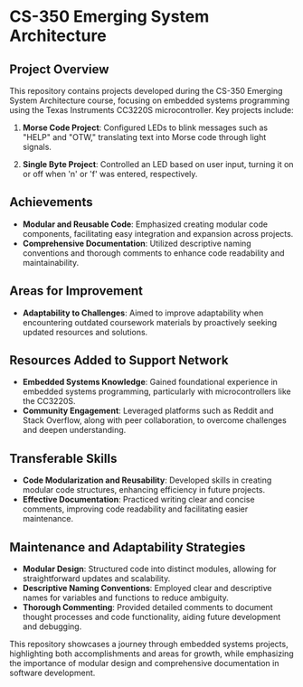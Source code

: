 # CS-350 Emerging System Architecture

## Project Overview

This repository contains projects developed during the CS-350 Emerging System Architecture course, focusing on embedded systems programming using the Texas Instruments CC3220S microcontroller. Key projects include:

1. **Morse Code Project**: Configured LEDs to blink messages such as "HELP" and "OTW," translating text into Morse code through light signals.

2. **Single Byte Project**: Controlled an LED based on user input, turning it on or off when 'n' or 'f' was entered, respectively.

## Achievements

- **Modular and Reusable Code**: Emphasized creating modular code components, facilitating easy integration and expansion across projects.
- **Comprehensive Documentation**: Utilized descriptive naming conventions and thorough comments to enhance code readability and maintainability.

## Areas for Improvement

- **Adaptability to Challenges**: Aimed to improve adaptability when encountering outdated coursework materials by proactively seeking updated resources and solutions.

## Resources Added to Support Network

- **Embedded Systems Knowledge**: Gained foundational experience in embedded systems programming, particularly with microcontrollers like the CC3220S.
- **Community Engagement**: Leveraged platforms such as Reddit and Stack Overflow, along with peer collaboration, to overcome challenges and deepen understanding.

## Transferable Skills

- **Code Modularization and Reusability**: Developed skills in creating modular code structures, enhancing efficiency in future projects.
- **Effective Documentation**: Practiced writing clear and concise comments, improving code readability and facilitating easier maintenance.

## Maintenance and Adaptability Strategies

- **Modular Design**: Structured code into distinct modules, allowing for straightforward updates and scalability.
- **Descriptive Naming Conventions**: Employed clear and descriptive names for variables and functions to reduce ambiguity.
- **Thorough Commenting**: Provided detailed comments to document thought processes and code functionality, aiding future development and debugging.

This repository showcases a journey through embedded systems projects, highlighting both accomplishments and areas for growth, while emphasizing the importance of modular design and comprehensive documentation in software development.
